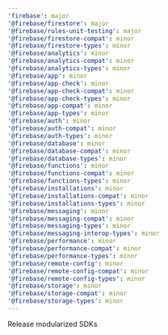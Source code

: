 ```yaml
---
'firebase': major
'@firebase/firestore': major
'@firebase/rules-unit-testing': major
'@firebase/firestore-compat': minor
'@firebase/firestore-types': minor
'@firebase/analytics': minor
'@firebase/analytics-compat': minor
'@firebase/analytics-types': minor
'@firebase/app': minor
'@firebase/app-check': minor
'@firebase/app-check-compat': minor
'@firebase/app-check-types': minor
'@firebase/app-compat': minor
'@firebase/app-types': minor
'@firebase/auth': minor
'@firebase/auth-compat': minor
'@firebase/auth-types': minor
'@firebase/database': minor
'@firebase/database-compat': minor
'@firebase/database-types': minor
'@firebase/functions': minor
'@firebase/functions-compat': minor
'@firebase/functions-types': minor
'@firebase/installations': minor
'@firebase/installations-compat': minor
'@firebase/installations-types': minor
'@firebase/messaging': minor
'@firebase/messaging-compat': minor
'@firebase/messaging-types': minor
'@firebase/messaging-interop-types': minor
'@firebase/performance': minor
'@firebase/performance-compat': minor
'@firebase/performance-types': minor
'@firebase/remote-config': minor
'@firebase/remote-config-compat': minor
'@firebase/remote-config-types': minor
'@firebase/storage': minor
'@firebase/storage-compat': minor
'@firebase/storage-types': minor
---
```


Release modularized SDKs
